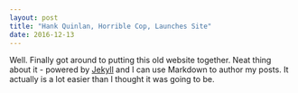```yaml
---
layout: post
title: "Hank Quinlan, Horrible Cop, Launches Site"
date: 2016-12-13
---
```


Well. Finally got around to putting this old website together. Neat thing about it - powered by [Jekyll](http://jekyllrb.com) and I can use Markdown to author my posts. It actually is a lot easier than I thought it was going to be.
